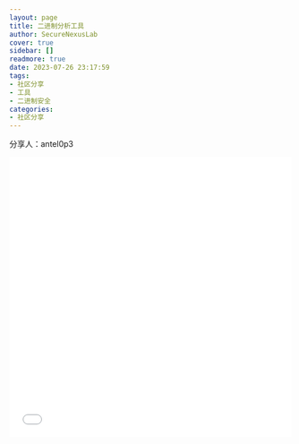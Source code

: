 ```yaml
---
layout: page
title: 二进制分析工具
author: SecureNexusLab
cover: true
sidebar: []
readmore: true
date: 2023-07-26 23:17:59
tags: 
- 社区分享
- 工具
- 二进制安全
categories:
- 社区分享
---
```


分享人：antel0p3

<iframe src="//player.bilibili.com/player.html?aid=231499406&bvid=BV1S841117Ao&cid=1211856243&p=1&autoplay=0" allowfullscreen="allowfullscreen" width="100%" height="500" scrolling="no" frameborder="0" sandbox="allow-top-navigation allow-same-origin allow-forms allow-scripts"></iframe>